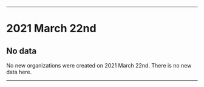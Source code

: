 
***

# 2021 March 22nd

## No data

No new organizations were created on 2021 March 22nd. There is no new data here.

***
